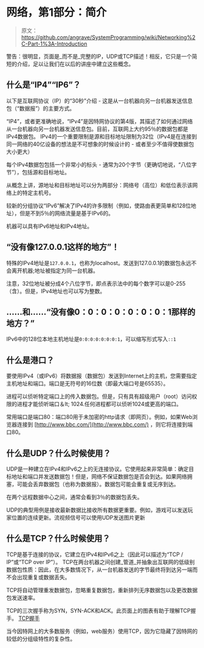 # 网络，第1部分：简介

> 原文：<https://github.com/angrave/SystemProgramming/wiki/Networking%2C-Part-1%3A-Introduction>

警告：很明显，页面是_而不是_完整的IP，UDP或TCP描述！相反，它只是一个简短的介绍，足以让我们在以后的讲座中建立这些概念。

## 什么是“IP4”“IP6”？

以下是互联网协议（IP）的“30秒”介绍 - 这是从一台机器向另一台机器发送信息包（“数据报”）的主要方式。

“IP4”，或者更准确地说，“IPv4”是因特网协议的第4版，其描述了如何通过网络从一台机器向另一台机器发送信息包。目前，互联网上大约95％的数据包都是IPv4数据包。 IPv4的一个重要限制是源和目标地址限制为32位（IPv4是在连接到同一网络的40亿设备的想法是不可想象的时候设计的 - 或者至少不值得使数据包大小更大）

每个IPv4数据包包括一个非常小的标头 - 通常为20个字节（更确切地说，“八位字节”），包括源和目标地址。

从概念上讲，源地址和目标地址可以分为两部分：网络号（高位）和低位表示该网络上的特定主机号。

较新的分组协议“IPv6”解决了IPv4的许多限制（例如，使路由表更简单和128位地址），但是不到5％的网络流量是基于IPv6的。

机器可以具有IPv6地址和IPv4地址。

## “没有像127.0.0.1这样的地方”！

特殊的IPv4地址是`127.0.0.1`，也称为localhost。发送到127.0.0.1的数据包永远不会离开机器;地址被指定为同一台机器。

注意，32位地址被分成4个八位字节，即点表示法中的每个数字可以是0-255（含）。但是，IPv4地址也可以写为整数。

## ......和......“没有像0：0：0：0：0：0：0：1那样的地方？”

IPv6中的128位本地主机地址是`0:0:0:0:0:0:0:1`，可以缩写形式写入`::1`

## 什么是港口？

要使用IPv4（或IPv6）将数据报（数据包）发送到Internet上的主机，您需要指定主机地址和端口。端口是无符号的16位数（即最大端口号是65535）。

进程可以侦听特定端口上的传入数据包。但是，只有具有超级用户（root）访问权限的进程才能侦听端口＆lt; 1024.任何进程都可以侦听1024或更高的端口。

常用端口是端口80：端口80用于未加密的http请求（即网页）。例如，如果Web浏览器连接到 [http://www.bbc.com/](http://www.bbc.com/) ，则它将连接到端口80。

## 什么是UDP？什么时候使用？

UDP是一种建立在IPv4和IPv6之上的无连接协议。它使用起来非常简单：确定目标地址和端口并发送数据包！但是，网络不保证数据包是否会到达。如果网络拥塞，可能会丢弃数据包（也称为数据报）。数据包可能会重复或无序到达。

在两个远程数据中心之间，通常会看到3％的数据包丢失。

UDP的典型用例是接收最新数据比接收所有数据更重要。例如，游戏可以发送玩家位置的连续更新。流视频信号可以使用UDP发送图片更新

## 什么是TCP？什么时候使用？

TCP是基于连接的协议，它建立在IPv4和IPv6之上（因此可以描述为“TCP / IP”或“TCP over IP”）。 TCP在两台机器之间创建_管道_并抽象出互联网的低级别数据包性质：因此，在大多数情况下，从一台机器发送的字节最终将到达另一端而不会出现重复或数据丢失。

TCP将自动管理重发数据包，忽略重复数据包，重新排列无序数据包以及更改数据包发送速率。

TCP的三次握手称为SYN，SYN-ACK和ACK。此页面上的图表有助于理解TCP握手。 [TCP握手](http://www.inetdaemon.com/tutorials/internet/tcp/3-way_handshake.shtml)

当今因特网上的大多数服务（例如，web服务）使用TCP，因为它隐藏了因特网的较低的分组级特性的复杂性。